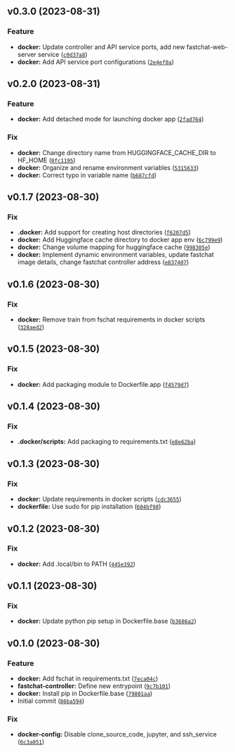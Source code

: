 <!--next-version-placeholder-->

## v0.3.0 (2023-08-31)

### Feature

* **docker:** Update controller and API service ports, add new fastchat-web-server service ([`c0d37a8`](https://github.com/entelecheia/fastchat-container/commit/c0d37a8332a5805bf045a30046371e8a9830df38))
* **docker:** Add API service port configurations ([`2e4ef0a`](https://github.com/entelecheia/fastchat-container/commit/2e4ef0a7832c0f146162f2b129c31b036e6edf16))

## v0.2.0 (2023-08-31)

### Feature

* **docker:** Add detached mode for launching docker app ([`2fad764`](https://github.com/entelecheia/fastchat-container/commit/2fad764eda3d67c0b0954ddfbe2fa801446b88aa))

### Fix

* **docker:** Change directory name from HUGGINGFACE_CACHE_DIR to HF_HOME ([`0fc1195`](https://github.com/entelecheia/fastchat-container/commit/0fc11951941487c32b4d213dafc84656363bd676))
* **docker:** Organize and rename environment variables ([`5315633`](https://github.com/entelecheia/fastchat-container/commit/53156334943707ebcf43eaefa66264bb9765f9d6))
* **docker:** Correct typo in variable name ([`b687cfd`](https://github.com/entelecheia/fastchat-container/commit/b687cfd4ddd3554b246b51f267dd69b3d9819b30))

## v0.1.7 (2023-08-30)

### Fix

* **.docker:** Add support for creating host directories ([`f6207d5`](https://github.com/entelecheia/fastchat-container/commit/f6207d5d5526df896d99f5491cbcefe2e4432a95))
* **docker:** Add Huggingface cache directory to docker app env ([`6c799e9`](https://github.com/entelecheia/fastchat-container/commit/6c799e9fecd7a6fa006cfcccf9e8b3bd3c069b86))
* **docker:** Change volume mapping for huggingface cache ([`998305e`](https://github.com/entelecheia/fastchat-container/commit/998305ecc84784b0e7c3f6740c41f5e6f9761185))
* **docker:** Implement dynamic environment variables, update fastchat image details, change fastchat controller address ([`e837407`](https://github.com/entelecheia/fastchat-container/commit/e837407a5d03bfdb555f67d2c217487ab4f28a6e))

## v0.1.6 (2023-08-30)

### Fix

* **docker:** Remove train from fschat requirements in docker scripts ([`328aed2`](https://github.com/entelecheia/fastchat-container/commit/328aed21fb8b39263fb325bcea56b0735c1d4f20))

## v0.1.5 (2023-08-30)

### Fix

* **docker:** Add packaging module to Dockerfile.app ([`f4579d7`](https://github.com/entelecheia/fastchat-container/commit/f4579d7062d5757360ff1608d0700b8a6de0b964))

## v0.1.4 (2023-08-30)

### Fix

* **.docker/scripts:** Add packaging to requirements.txt ([`e8e62ba`](https://github.com/entelecheia/fastchat-container/commit/e8e62bae1584a69901460e0e5f47bfa2d5d7c801))

## v0.1.3 (2023-08-30)

### Fix

* **docker:** Update requirements in docker scripts ([`cdc3655`](https://github.com/entelecheia/fastchat-container/commit/cdc3655fbf5071a503d0a4f913c0a95bad12a13c))
* **dockerfile:** Use sudo for pip installation ([`604bf98`](https://github.com/entelecheia/fastchat-container/commit/604bf98c0372f59f9a745cd72bd0d5e47e67d178))

## v0.1.2 (2023-08-30)

### Fix

* **docker:** Add .local/bin to PATH ([`445e392`](https://github.com/entelecheia/fastchat-container/commit/445e3925ce2dd3846457010b9f3b64e45d74fc6a))

## v0.1.1 (2023-08-30)

### Fix

* **docker:** Update python pip setup in Dockerfile.base ([`b3686a2`](https://github.com/entelecheia/fastchat-container/commit/b3686a2e26e08c0278e3b677d699192606638afa))

## v0.1.0 (2023-08-30)

### Feature

* **docker:** Add fschat in requirements.txt ([`7eca04c`](https://github.com/entelecheia/fastchat-container/commit/7eca04c518a4d8b3898864c5470251ef5f4f6b6c))
* **fastchat-controller:** Define new entrypoint ([`9c7b101`](https://github.com/entelecheia/fastchat-container/commit/9c7b101c35bc8494b5887868116f429ac32fcf24))
* **docker:** Install pip in Dockerfile.base ([`79801aa`](https://github.com/entelecheia/fastchat-container/commit/79801aa346cb88d7dc00d80e10d88912449241c4))
* Initial commit ([`86ba594`](https://github.com/entelecheia/fastchat-container/commit/86ba5944b8879fa50d55ba6c2367f51511d959da))

### Fix

* **docker-config:** Disable clone_source_code, jupyter, and ssh_service ([`6c3a051`](https://github.com/entelecheia/fastchat-container/commit/6c3a051922d724346764e382df12ec6966c2b08f))
